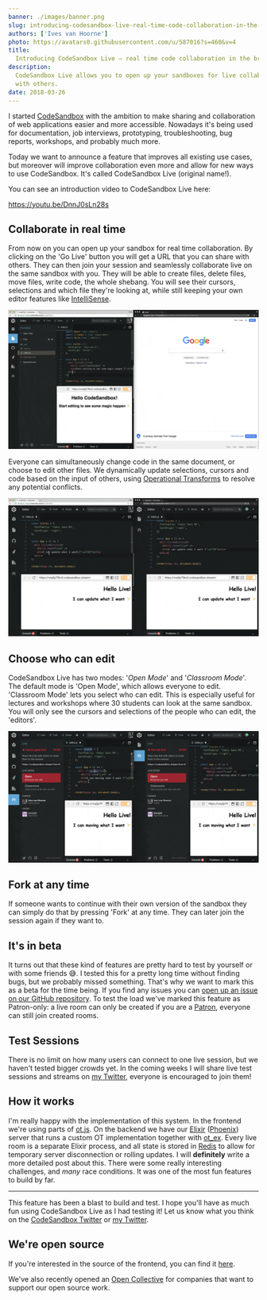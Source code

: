 ```yaml
---
banner: ./images/banner.png
slug: introducing-codesandbox-live-real-time-code-collaboration-in-the-browser
authors: ['Ives van Hoorne']
photo: https://avatars0.githubusercontent.com/u/587016?s=460&v=4
title:
  Introducing CodeSandbox Live — real time code collaboration in the browser
description:
  CodeSandbox Live allows you to open up your sandboxes for live collaboration
  with others.
date: 2018-03-26
---
```


I started [CodeSandbox](https://codesandbox.stream) with the ambition to make
sharing and collaboration of web applications easier and more accessible.
Nowadays it's being used for documentation, job interviews, prototyping,
troubleshooting, bug reports, workshops, and probably much more.

Today we want to announce a feature that improves all existing use cases, but
moreover will improve collaboration even more and allow for new ways to use
CodeSandbox. It's called CodeSandbox Live (original name!).

You can see an introduction video to CodeSandbox Live here:

https://youtu.be/DnnJ0sLn28s

## Collaborate in real time

From now on you can open up your sandbox for real time collaboration. By
clicking on the 'Go Live' button you will get a URL that you can share with
others. They can then join your session and seamlessly collaborate live on the
same sandbox with you. They will be able to create files, delete files, move
files, write code, the whole shebang. You will see their cursors, selections and
which file they're looking at, while still keeping your own editor features like
[IntelliSense](https://code.visualstudio.com/docs/editor/intellisense).

![](./images/0.gif)

Everyone can simultaneously change code in the same document, or choose to edit
other files. We dynamically update selections, cursors and code based on the
input of others, using
[Operational Transforms](https://en.wikipedia.org/wiki/Operational_transformation)
to resolve any potential conflicts.

![](./images/1.gif)

## Choose who can edit

CodeSandbox Live has two modes: '_Open Mode_' and '_Classroom Mode_'. The
default mode is 'Open Mode', which allows everyone to edit. 'Classroom Mode'
lets you select who can edit. This is especially useful for lectures and
workshops where 30 students can look at the same sandbox. You will only see the
cursors and selections of the people who can edit, the 'editors'.

![](./images/2.gif)

## Fork at any time

If someone wants to continue with their own version of the sandbox they can
simply do that by pressing 'Fork' at any time. They can later join the session
again if they want to.

## It's in beta

It turns out that these kind of features are pretty hard to test by yourself or
with some friends 😅. I tested this for a pretty long time without finding bugs,
but we probably missed something. That's why we want to mark this as a beta for
the time being. If you find any issues you can
[open up an issue on our GitHub repository](https://github.com/codesandbox/codesandbox-client/issues/new/choose).
To test the load we've marked this feature as Patron-only: a live room can only
be created if you are a [Patron](https://codesandbox.stream/patron), everyone
can still join created rooms.

## Test Sessions

There is no limit on how many users can connect to one live session, but we
haven't tested bigger crowds yet. In the coming weeks I will share live test
sessions and streams on [my Twitter](https://twitter.com/CompuIves), everyone is
encouraged to join them!

## How it works

I'm really happy with the implementation of this system. In the frontend we're
using parts of [ot.js](https://github.com/Operational-Transformation/ot.js). On
the backend we have our [Elixir](https://elixir-lang.org)
([Phoenix](https://github.com/phoenixframework/phoenix)) server that runs a
custom OT implementation together with [ot_ex](https://github.com/jclem/ot_ex).
Every live room is a separate Elixir process, and all state is stored in
[Redis](https://github.com/antirez/redis) to allow for temporary server
disconnection or rolling updates. I will **definitely** write a more detailed
post about this. There were some really interesting challenges, and _many_ race
conditions. It was one of the most fun features to build by far.

---

This feature has been a blast to build and test. I hope you'll have as much fun
using CodeSandbox Live as I had testing it! Let us know what you think on the
[CodeSandbox Twitter](https://twitter.com/codesandbox) or
[my Twitter](https://twitter.com/CompuIves).

## We're open source

If you're interested in the source of the frontend, you can find it
[here](https://github.com/codesandbox/codesandbox-client).

We've also recently opened an
[Open Collective](https://opencollective.com/codesandbox) for companies that
want to support our open source work.
